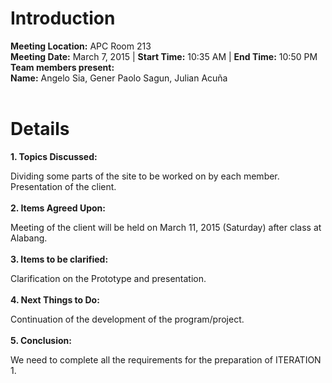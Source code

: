 # Introduction #

**Meeting Location:** APC Room 213<br>
<b>Meeting Date:</b> March 7, 2015   | <b>Start Time:</b> 10:35 AM   | <b>End Time:</b> 10:50 PM<br>
<b>Team members present:</b><br>
<b>Name:</b> Angelo Sia, Gener Paolo Sagun, Julian Acuña<br>
<br>
<h1>Details</h1>

<b>1. Topics Discussed:</b>

Dividing some parts of the site to be worked on by each member. Presentation of the client.<br>
<br>
<b>2. Items Agreed Upon:</b>

Meeting of the client will be held on March 11, 2015 (Saturday) after class at Alabang.<br>
<br>
<b>3. Items to be clarified:</b>

Clarification on the Prototype and presentation.<br>
<br>
<b>4. Next Things to Do:</b>

Continuation of the development of the program/project.<br>
<br>
<b>5. Conclusion:</b>

We need to complete all the requirements for the preparation of ITERATION 1.